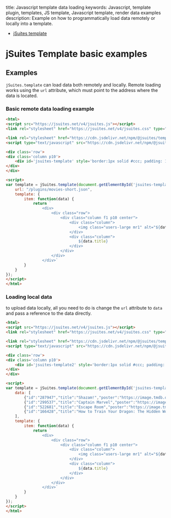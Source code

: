 title: Javascript template data loading
keywords: Javascript, template plugin, templates, JS template, Javascript template, render data examples
description: Example on how to programmatically load data remotely or locally into a template.

* [jSuites template](/docs/v4/javascript-template)

jSuites Template basic examples
===============================

Examples
--------

`jSuites.template` can load data both remotely and locally. Remote loading works using the `url` attribute, which must point to the address where the data is located.  
  

### Basic remote data loading example

```html
<html>
<script src="https://jsuites.net/v4/jsuites.js"></script>
<link rel="stylesheet" href="https://jsuites.net/v4/jsuites.css" type="text/css" />

<link rel="stylesheet" href="https://cdn.jsdelivr.net/npm/@jsuites/template/template.min.css" type="text/css" />
<script type="text/javascript" src="https://cdn.jsdelivr.net/npm/@jsuites/template/template.min.js"></script>

<div class='row'>
<div class='column p10'>
    <div id='jsuites-template' style='border:1px solid #ccc; padding: 10px;'></div>
</div>
</div>

<script>
var template = jSuites.template(document.getElementById('jsuites-template'), {
    url: "/plugins/movies-short.json",
    template: {
        item: function(data) {
            return `
                <div>
                    <div class="row">
                        <div class="column f1 p10 center">
                            <div class="column">
                                <img class="users-large mr1" alt="${data.overview}" src="${data.poster}">
                            </div>
                            <div class="column">
                                ${data.title}
                            </div>
                        </div>
                    </div>
                </div>`
        }
    }
});
</script>
</html>
```

  
  

### Loading local data

to upload data locally, all you need to do is change the `url` attribute to `data` and pass a reference to the data directly.  
  

```html
<html>
<script src="https://jsuites.net/v4/jsuites.js"></script>
<link rel="stylesheet" href="https://jsuites.net/v4/jsuites.css" type="text/css" />

<link rel="stylesheet" href="https://cdn.jsdelivr.net/npm/@jsuites/template/template.min.css" type="text/css" />
<script type="text/javascript" src="https://cdn.jsdelivr.net/npm/@jsuites/template/template.min.js"></script>

<div class='row'>
<div class='column p10'>
    <div id='jsuites-template2' style='border:1px solid #ccc; padding: 10px;'></div>
</div>
</div>

<script>
var template = jSuites.template(document.getElementById('jsuites-template2'), {
    data: [
        {"id":"287947","title":"Shazam!","poster":"https://image.tmdb.org/t/p/w500/xnopI5Xtky18MPhK40cZAGAOVeV.jpg","overview":"A boy is given the ability to become an adult superhero in times of need with a single magic word.","release_date":1553299200,"genres":["Action","Comedy","Fantasy"]},
        {"id":"299537","title":"Captain Marvel","poster":"https://image.tmdb.org/t/p/w500/AtsgWhDnHTq68L0lLsUrCnM7TjG.jpg","overview":"The story follows Carol Danvers as she becomes one of the universe’s most powerful heroes when Earth is caught in the middle of a galactic war between two alien races. Set in the 1990s, Captain Marvel is an all-new adventure from a previously unseen period in the history of the Marvel Cinematic Universe.","release_date":1551830400,"genres":["Action","Adventure","Science Fiction"]},
        {"id":"522681","title":"Escape Room","poster":"https://image.tmdb.org/t/p/w500/8Ls1tZ6qjGzfGHjBB7ihOnf7f0b.jpg","overview":"Six strangers find themselves in circumstances beyond their control, and must use their wits to survive.","release_date":1546473600,"genres":["Thriller","Action","Horror","Science Fiction"]},
        {"id":"166428","title":"How to Train Your Dragon: The Hidden World","poster":"https://image.tmdb.org/t/p/w500/xvx4Yhf0DVH8G4LzNISpMfFBDy2.jpg","overview":"As Hiccup fulfills his dream of creating a peaceful dragon utopia, Toothless’ discovery of an untamed, elusive mate draws the Night Fury away. When danger mounts at home and Hiccup’s reign as village chief is tested, both dragon and rider must make impossible decisions to save their kind.","release_date":1546473600,"genres":["Animation","Family","Adventure"]}
    ],
    template: {
        item: function(data) {
            return `
                <div>
                    <div class="row">
                        <div class="column f1 p10 center">
                            <div class="column">
                                <img class="users-large mr1" alt="${data.overview}" src="${data.poster}">
                            </div>
                            <div class="column">
                                ${data.title}
                            </div>
                        </div>
                    </div>
                </div>`
        }
    }
});
</script>
</html>
```


